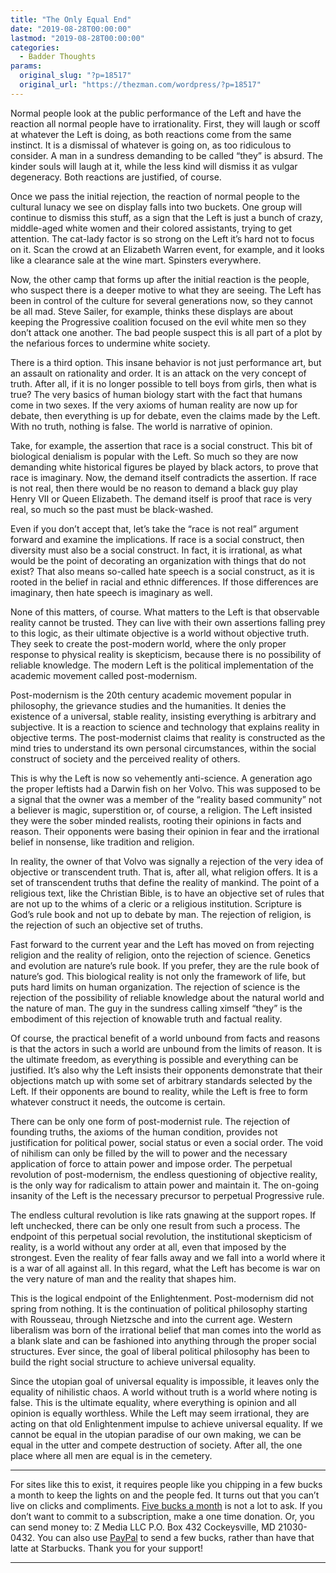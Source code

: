 ```yaml
---
title: "The Only Equal End"
date: "2019-08-28T00:00:00"
lastmod: "2019-08-28T00:00:00"
categories:
  - Badder Thoughts
params:
  original_slug: "?p=18517"
  original_url: "https://thezman.com/wordpress/?p=18517"
---
```


Normal people look at the public performance of the Left and have the
reaction all normal people have to irrationality. First, they will laugh
or scoff at whatever the Left is doing, as both reactions come from the
same instinct. It is a dismissal of whatever is going on, as too
ridiculous to consider. A man in a sundress demanding to be called
“they” is absurd. The kinder souls will laugh at it, while the less kind
will dismiss it as vulgar degeneracy. Both reactions are justified, of
course.

Once we pass the initial rejection, the reaction of normal people to the
cultural lunacy we see on display falls into two buckets. One group will
continue to dismiss this stuff, as a sign that the Left is just a bunch
of crazy, middle-aged white women and their colored assistants, trying
to get attention. The cat-lady factor is so strong on the Left it’s hard
not to focus on it. Scan the crowd at an Elizabeth Warren event, for
example, and it looks like a clearance sale at the wine mart. Spinsters
everywhere.

Now, the other camp that forms up after the initial reaction is the
people, who suspect there is a deeper motive to what they are seeing.
The Left has been in control of the culture for several generations now,
so they cannot be all mad. Steve Sailer, for example, thinks these
displays are about keeping the Progressive coalition focused on the evil
white men so they don’t attack one another. The bad people suspect this
is all part of a plot by the nefarious forces to undermine white
society.

There is a third option. This insane behavior is not just performance
art, but an assault on rationality and order. It is an attack on the
very concept of truth. After all, if it is no longer possible to tell
boys from girls, then what is true? The very basics of human biology
start with the fact that humans come in two sexes. If the very axioms of
human reality are now up for debate, then everything is up for debate,
even the claims made by the Left. With no truth, nothing is false. The
world is narrative of opinion.

Take, for example, the assertion that race is a social construct. This
bit of biological denialism is popular with the Left. So much so they
are now demanding white historical figures be played by black actors, to
prove that race is imaginary. Now, the demand itself contradicts the
assertion. If race is not real, then there would be no reason to demand
a black guy play Henry VII or Queen Elizabeth. The demand itself is
proof that race is very real, so much so the past must be black-washed.

Even if you don’t accept that, let’s take the “race is not real”
argument forward and examine the implications. If race is a social
construct, then diversity must also be a social construct. In fact, it
is irrational, as what would be the point of decorating an organization
with things that do not exist? That also means so-called hate speech is
a social construct, as it is rooted in the belief in racial and ethnic
differences. If those differences are imaginary, then hate speech is
imaginary as well.

None of this matters, of course. What matters to the Left is that
observable reality cannot be trusted. They can live with their own
assertions falling prey to this logic, as their ultimate objective is a
world without objective truth. They seek to create the post-modern
world, where the only proper response to physical reality is skepticism,
because there is no possibility of reliable knowledge. The modern Left
is the political implementation of the academic movement called
post-modernism.

Post-modernism is the 20th century academic movement popular in
philosophy, the grievance studies and the humanities. It denies the
existence of a universal, stable reality, insisting everything is
arbitrary and subjective. It is a reaction to science and technology
that explains reality in objective terms. The post-modernist claims that
reality is constructed as the mind tries to understand its own personal
circumstances, within the social construct of society and the perceived
reality of others.

This is why the Left is now so vehemently anti-science. A generation ago
the proper leftists had a Darwin fish on her Volvo. This was supposed to
be a signal that the owner was a member of the “reality based community”
not a believer is magic, superstition or, of course, a religion. The
Left insisted they were the sober minded realists, rooting their
opinions in facts and reason. Their opponents were basing their opinion
in fear and the irrational belief in nonsense, like tradition and
religion.

In reality, the owner of that Volvo was signally a rejection of the very
idea of objective or transcendent truth. That is, after all, what
religion offers. It is a set of transcendent truths that define the
reality of mankind. The point of a religious text, like the Christian
Bible, is to have an objective set of rules that are not up to the whims
of a cleric or a religious institution. Scripture is God’s rule book and
not up to debate by man. The rejection of religion, is the rejection of
such an objective set of truths.

Fast forward to the current year and the Left has moved on from
rejecting religion and the reality of religion, onto the rejection of
science. Genetics and evolution are nature’s rule book. If you prefer,
they are the rule book of nature’s god. This biological reality is not
only the framework of life, but puts hard limits on human organization.
The rejection of science is the rejection of the possibility of reliable
knowledge about the natural world and the nature of man. The guy in the
sundress calling ximself “they” is the embodiment of this rejection of
knowable truth and factual reality.

Of course, the practical benefit of a world unbound from facts and
reasons is that the actors in such a world are unbound from the limits
of reason. It is the ultimate freedom, as everything is possible and
everything can be justified. It’s also why the Left insists their
opponents demonstrate that their objections match up with some set of
arbitrary standards selected by the Left. If their opponents are bound
to reality, while the Left is free to form whatever construct it needs,
the outcome is certain.

There can be only one form of post-modernist rule. The rejection of
founding truths, the axioms of the human condition, provides not
justification for political power, social status or even a social order.
The void of nihilism can only be filled by the will to power and the
necessary application of force to attain power and impose order. The
perpetual revolution of post-modernism, the endless questioning of
objective reality, is the only way for radicalism to attain power and
maintain it. The on-going insanity of the Left is the necessary
precursor to perpetual Progressive rule.

The endless cultural revolution is like rats gnawing at the support
ropes. If left unchecked, there can be only one result from such a
process. The endpoint of this perpetual social revolution, the
institutional skepticism of reality, is a world without any order at
all, even that imposed by the strongest. Even the reality of fear falls
away and we fall into a world where it is a war of all against all. In
this regard, what the Left has become is war on the very nature of man
and the reality that shapes him.

This is the logical endpoint of the Enlightenment. Post-modernism did
not spring from nothing. It is the continuation of political philosophy
starting with Rousseau, through Nietzsche and into the current age.
Western liberalism was born of the irrational belief that man comes into
the world as a blank slate and can be fashioned into anything through
the proper social structures. Ever since, the goal of liberal political
philosophy has been to build the right social structure to achieve
universal equality.

Since the utopian goal of universal equality is impossible, it leaves
only the equality of nihilistic chaos. A world without truth is a world
where noting is false. This is the ultimate equality, where everything
is opinion and all opinion is equally worthless. While the Left may seem
irrational, they are acting on that old Enlightenment impulse to achieve
universal equality. If we cannot be equal in the utopian paradise of our
own making, we can be equal in the utter and compete destruction of
society. After all, the one place where all men are equal is in the
cemetery.

------------------------------------------------------------------------

For sites like this to exist, it requires people like you chipping in a
few bucks a month to keep the lights on and the people fed. It turns out
that you can’t live on clicks and compliments.
<a href="https://www.subscribestar.com/the-z-blog"
rel="noopener noreferrer" target="_blank">Five bucks a month</a> is not
a lot to ask. If you don’t want to commit to a subscription, make a one
time donation. Or, you can send money to: Z Media LLC P.O. Box 432
Cockeysville, MD 21030-0432. You can also use <a
href="https://www.paypal.com/cgi-bin/webscr?cmd=_s-xclick&amp;hosted_button_id=UDAS2Q8JYA6CN&amp;source=url"
rel="noopener noreferrer" target="_blank">PayPal</a> to send a few
bucks, rather than have that latte at Starbucks. Thank you for your
support!

------------------------------------------------------------------------
